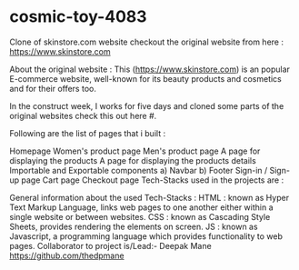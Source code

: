 # cosmic-toy-4083

Clone of skinstore.com website
checkout the original website from here :
https://www.skinstore.com

About the original website :
This (https://www.skinstore.com) is an popular E-commerce website, well-known for its beauty products and cosmetics and for their offers too.

In the construct week, I works for five days and cloned some parts of the original websites check this out here #.

Following are the list of pages that i built :

Homepage
Women's product page
Men's product page
A page for displaying the products
A page for displaying the products details
Importable and Exportable components
a) Navbar
b) Footer
Sign-in / Sign-up page
Cart page
Checkout page
Tech-Stacks used in the projects are :

General information about the used Tech-Stacks :
HTML : known as Hyper Text Markup Language, links web pages to one another either within a single website or between websites.
CSS : known as Cascading Style Sheets, provides rendering the elements on screen.
JS : known as Javascript, a programming language which provides functionality to web pages.
Collaborator to project is/Lead:-
Deepak Mane https://github.com/thedpmane
